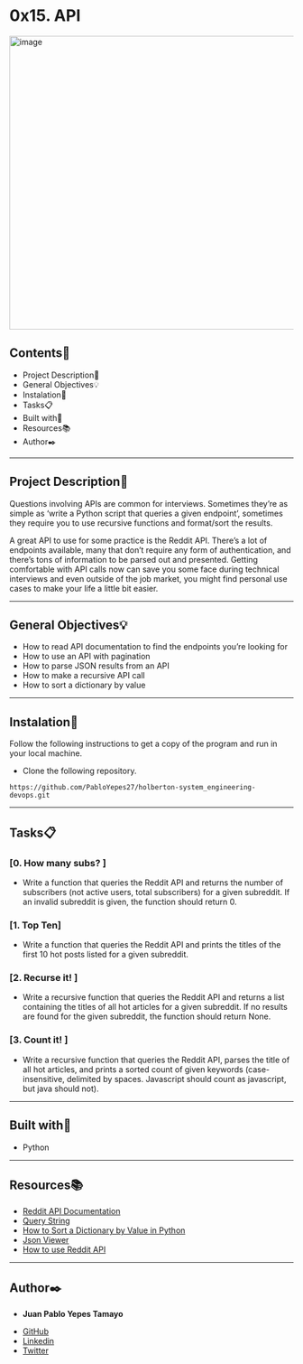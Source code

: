 # 0x15. API
 
<img width="520"  alt="image"  src="https://s3.amazonaws.com/intranet-projects-files/holbertonschool-sysadmin_devops/314/WIxXad8.png">
 
## Contents:open_file_folder:
 
- Project Description:newspaper:
- General Objectives:bulb:
- Instalation:wrench:
- Tasks:clipboard:
- Built with:hammer:
- Resources:books:
- Author:black_nib:
 
---
 
## Project Description:newspaper:
 
Questions involving APIs are common for interviews. Sometimes they’re as simple as ‘write a Python script that queries a given endpoint’, sometimes they require you to use recursive functions and format/sort the results.

A great API to use for some practice is the Reddit API. There’s a lot of endpoints available, many that don’t require any form of authentication, and there’s tons of information to be parsed out and presented. Getting comfortable with API calls now can save you some face during technical interviews and even outside of the job market, you might find personal use cases to make your life a little bit easier.


 
---
 
## General Objectives:bulb:
 
* How to read API documentation to find the endpoints you’re looking for
* How to use an API with pagination
* How to parse JSON results from an API
* How to make a recursive API call
* How to sort a dictionary by value

 
---
 
## Instalation:wrench:
 
Follow the following instructions to get a copy of the program and run in your local machine.
 
* Clone the following repository.
```
https://github.com/PabloYepes27/holberton-system_engineering-devops.git
```
---
 
## Tasks:clipboard:
 
### [0. How many subs? ]
* Write a function that queries the Reddit API and returns the number of subscribers (not active users, total subscribers) for a given subreddit. If an invalid subreddit is given, the function should return 0.
 
 
### [1. Top Ten]
* Write a function that queries the Reddit API and prints the titles of the first 10 hot posts listed for a given subreddit.
 
 
### [2. Recurse it! ]
* Write a recursive function that queries the Reddit API and returns a list containing the titles of all hot articles for a given subreddit. If no results are found for the given subreddit, the function should return None.


### [3. Count it! ]
* Write a recursive function that queries the Reddit API, parses the title of all hot articles, and prints a sorted count of given keywords (case-insensitive, delimited by spaces. Javascript should count as javascript, but java should not).

---

## Built with:hammer:

* Python 
 
---
 
## Resources:books:
 

* [Reddit API Documentation](https://www.reddit.com/dev/api/)
* [Query String](https://en.wikipedia.org/wiki/Query_string)
* [How to Sort a Dictionary by Value in Python](https://careerkarma.com/blog/python-sort-a-dictionary-by-value/)
* [Json Viewer](https://codebeautify.org/jsonviewer)
* [How to use Reddit API](https://alpscode.com/blog/how-to-use-reddit-api/)
 
---
 
## Author:black_nib:
 
* **Juan Pablo Yepes Tamayo**
 - [GitHub](https://github.com/PabloYepes27)
 - [Linkedin](https://www.linkedin.com/in/pablo-yepes-120495)
 - [Twitter](https://twitter.com/pabloyepes27)